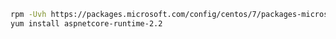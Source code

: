 ﻿<!-- https://docs.microsoft.com/en-us/dotnet/core/install/linux-package-manager-centos7 -->

```sh
rpm -Uvh https://packages.microsoft.com/config/centos/7/packages-microsoft-prod.rpm
yum install aspnetcore-runtime-2.2
```
